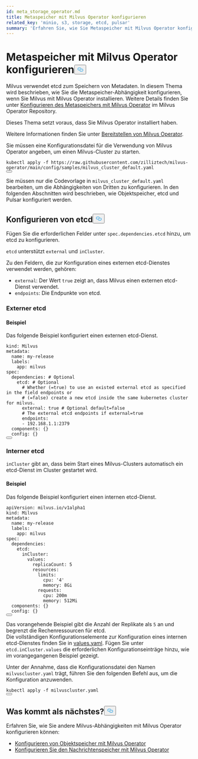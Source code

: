 ```yaml
---
id: meta_storage_operator.md
title: Metaspeicher mit Milvus Operator konfigurieren
related_key: 'minio, s3, storage, etcd, pulsar'
summary: 'Erfahren Sie, wie Sie Metaspeicher mit Milvus Operator konfigurieren können.'
---
```

<h1 id="Configure-Meta-Storage-with-Milvus-Operator" class="common-anchor-header">Metaspeicher mit Milvus Operator konfigurieren<button data-href="#Configure-Meta-Storage-with-Milvus-Operator" class="anchor-icon" translate="no">
      <svg translate="no"
        aria-hidden="true"
        focusable="false"
        height="20"
        version="1.1"
        viewBox="0 0 16 16"
        width="16"
      >
        <path
          fill="#0092E4"
          fill-rule="evenodd"
          d="M4 9h1v1H4c-1.5 0-3-1.69-3-3.5S2.55 3 4 3h4c1.45 0 3 1.69 3 3.5 0 1.41-.91 2.72-2 3.25V8.59c.58-.45 1-1.27 1-2.09C10 5.22 8.98 4 8 4H4c-.98 0-2 1.22-2 2.5S3 9 4 9zm9-3h-1v1h1c1 0 2 1.22 2 2.5S13.98 12 13 12H9c-.98 0-2-1.22-2-2.5 0-.83.42-1.64 1-2.09V6.25c-1.09.53-2 1.84-2 3.25C6 11.31 7.55 13 9 13h4c1.45 0 3-1.69 3-3.5S14.5 6 13 6z"
        ></path>
      </svg>
    </button></h1><p>Milvus verwendet etcd zum Speichern von Metadaten. In diesem Thema wird beschrieben, wie Sie die Metaspeicher-Abhängigkeit konfigurieren, wenn Sie Milvus mit Milvus Operator installieren. Weitere Details finden Sie unter <a href="https://github.com/zilliztech/milvus-operator/blob/main/docs/administration/manage-dependencies/meta-storage.md">Konfigurieren des Metaspeichers mit Milvus Operator</a> im Milvus Operator Repository.</p>
<p>Dieses Thema setzt voraus, dass Sie Milvus Operator installiert haben.</p>
<div class="alert note">Weitere Informationen finden Sie unter <a href="https://milvus.io/docs/v2.2.x/install_cluster-milvusoperator.md">Bereitstellen von Milvus Operator</a>. </div>
<p>Sie müssen eine Konfigurationsdatei für die Verwendung von Milvus Operator angeben, um einen Milvus-Cluster zu starten.</p>
<pre><code translate="no" class="language-YAML">kubectl apply -f <span class="hljs-attr">https</span>:<span class="hljs-comment">//raw.githubusercontent.com/zilliztech/milvus-operator/main/config/samples/milvus_cluster_default.yaml</span>
<button class="copy-code-btn"></button></code></pre>
<p>Sie müssen nur die Codevorlage in <code translate="no">milvus_cluster_default.yaml</code> bearbeiten, um die Abhängigkeiten von Dritten zu konfigurieren. In den folgenden Abschnitten wird beschrieben, wie Objektspeicher, etcd und Pulsar konfiguriert werden.</p>
<h2 id="Configure-etcd" class="common-anchor-header">Konfigurieren von etcd<button data-href="#Configure-etcd" class="anchor-icon" translate="no">
      <svg translate="no"
        aria-hidden="true"
        focusable="false"
        height="20"
        version="1.1"
        viewBox="0 0 16 16"
        width="16"
      >
        <path
          fill="#0092E4"
          fill-rule="evenodd"
          d="M4 9h1v1H4c-1.5 0-3-1.69-3-3.5S2.55 3 4 3h4c1.45 0 3 1.69 3 3.5 0 1.41-.91 2.72-2 3.25V8.59c.58-.45 1-1.27 1-2.09C10 5.22 8.98 4 8 4H4c-.98 0-2 1.22-2 2.5S3 9 4 9zm9-3h-1v1h1c1 0 2 1.22 2 2.5S13.98 12 13 12H9c-.98 0-2-1.22-2-2.5 0-.83.42-1.64 1-2.09V6.25c-1.09.53-2 1.84-2 3.25C6 11.31 7.55 13 9 13h4c1.45 0 3-1.69 3-3.5S14.5 6 13 6z"
        ></path>
      </svg>
    </button></h2><p>Fügen Sie die erforderlichen Felder unter <code translate="no">spec.dependencies.etcd</code> hinzu, um etcd zu konfigurieren.</p>
<p><code translate="no">etcd</code> unterstützt <code translate="no">external</code> und <code translate="no">inCluster</code>.</p>
<p>Zu den Feldern, die zur Konfiguration eines externen etcd-Dienstes verwendet werden, gehören:</p>
<ul>
<li><code translate="no">external</code>: Der Wert <code translate="no">true</code> zeigt an, dass Milvus einen externen etcd-Dienst verwendet.</li>
<li><code translate="no">endpoints</code>: Die Endpunkte von etcd.</li>
</ul>
<h3 id="External-etcd" class="common-anchor-header">Externer etcd</h3><h4 id="Example" class="common-anchor-header">Beispiel</h4><p>Das folgende Beispiel konfiguriert einen externen etcd-Dienst.</p>
<pre><code translate="no" class="language-YAML">kind: Milvus
metadata:
  name: my-release
  labels:
    app: milvus
spec:
  dependencies: <span class="hljs-comment"># Optional</span>
    etcd: <span class="hljs-comment"># Optional</span>
      <span class="hljs-comment"># Whether (=true) to use an existed external etcd as specified in the field endpoints or </span>
      <span class="hljs-comment"># (=false) create a new etcd inside the same kubernetes cluster for milvus.</span>
      external: true <span class="hljs-comment"># Optional default=false</span>
      <span class="hljs-comment"># The external etcd endpoints if external=true</span>
      endpoints:
      - <span class="hljs-number">192.168</span><span class="hljs-number">.1</span><span class="hljs-number">.1</span>:<span class="hljs-number">2379</span>
  components: {}
  config: {}
<button class="copy-code-btn"></button></code></pre>
<h3 id="Internal-etcd" class="common-anchor-header">Interner etcd</h3><p><code translate="no">inCluster</code> gibt an, dass beim Start eines Milvus-Clusters automatisch ein etcd-Dienst im Cluster gestartet wird.</p>
<h4 id="Example" class="common-anchor-header">Beispiel</h4><p>Das folgende Beispiel konfiguriert einen internen etcd-Dienst.</p>
<pre><code translate="no" class="language-YAML">apiVersion: milvus.io/v1alpha1
kind: Milvus
metadata:
  name: my-release
  labels:
    app: milvus
spec:
  dependencies:
    etcd:
      inCluster:
        values:
          replicaCount: 5
          resources:
            limits: 
              cpu: <span class="hljs-string">&#x27;4&#x27;</span>
              memory: 8Gi
            requests:
              cpu: 200m
              memory: 512Mi
  components: {}
  config: {}              
<button class="copy-code-btn"></button></code></pre>
<div class="alert note">Das vorangehende Beispiel gibt die Anzahl der Replikate als <code translate="no">5</code> an und begrenzt die Rechenressourcen für etcd.</div>
<div class="alert note">Die vollständigen Konfigurationselemente zur Konfiguration eines internen etcd-Dienstes finden Sie in <a href="https://github.com/bitnami/charts/blob/ba6f8356e725a8342fe738a3b73ae40d5488b2ad/bitnami/etcd/values.yaml">values.yaml</a>. Fügen Sie unter <code translate="no">etcd.inCluster.values</code> die erforderlichen Konfigurationseinträge hinzu, wie im vorangegangenen Beispiel gezeigt.</div>
<p>Unter der Annahme, dass die Konfigurationsdatei den Namen <code translate="no">milvuscluster.yaml</code> trägt, führen Sie den folgenden Befehl aus, um die Konfiguration anzuwenden.</p>
<pre><code translate="no" class="language-Shell">kubectl apply -f milvuscluster.yaml
<button class="copy-code-btn"></button></code></pre>
<h2 id="Whats-next" class="common-anchor-header">Was kommt als nächstes?<button data-href="#Whats-next" class="anchor-icon" translate="no">
      <svg translate="no"
        aria-hidden="true"
        focusable="false"
        height="20"
        version="1.1"
        viewBox="0 0 16 16"
        width="16"
      >
        <path
          fill="#0092E4"
          fill-rule="evenodd"
          d="M4 9h1v1H4c-1.5 0-3-1.69-3-3.5S2.55 3 4 3h4c1.45 0 3 1.69 3 3.5 0 1.41-.91 2.72-2 3.25V8.59c.58-.45 1-1.27 1-2.09C10 5.22 8.98 4 8 4H4c-.98 0-2 1.22-2 2.5S3 9 4 9zm9-3h-1v1h1c1 0 2 1.22 2 2.5S13.98 12 13 12H9c-.98 0-2-1.22-2-2.5 0-.83.42-1.64 1-2.09V6.25c-1.09.53-2 1.84-2 3.25C6 11.31 7.55 13 9 13h4c1.45 0 3-1.69 3-3.5S14.5 6 13 6z"
        ></path>
      </svg>
    </button></h2><p>Erfahren Sie, wie Sie andere Milvus-Abhängigkeiten mit Milvus Operator konfigurieren können:</p>
<ul>
<li><a href="/docs/de/object_storage_operator.md">Konfigurieren von Objektspeicher mit Milvus Operator</a></li>
<li><a href="/docs/de/message_storage_operator.md">Konfigurieren Sie den Nachrichtenspeicher mit Milvus Operator</a></li>
</ul>
